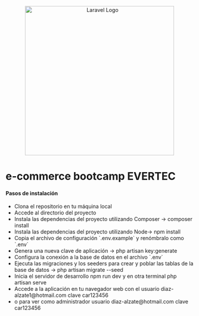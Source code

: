<p align="center"><a href="https://laravel.com" target="_blank"><img src="https://raw.githubusercontent.com/laravel/art/master/logo-lockup/5%20SVG/2%20CMYK/1%20Full%20Color/laravel-logolockup-cmyk-red.svg" width="400" alt="Laravel Logo"></a></p>

<h1> e-commerce bootcamp EVERTEC </h1>


<h4>Pasos de instalación</h4>

<ul>
  <li>Clona el repositorio en tu máquina local</li>
  <li>Accede al directorio del proyecto</li>
  <li>Instala las dependencias del proyecto utilizando Composer -> composer install</li>
  <li>Instala las dependencias del proyecto utilizando Node-> npm install</li>
  <li>Copia el archivo de configuración `.env.example` y renómbralo como `.env`</li>
  <li>Genera una nueva clave de aplicación ->  php artisan key:generate</li>
  <li>Configura la conexión a la base de datos en el archivo `.env`</li>
  <li>Ejecuta las migraciones y los seeders para crear y poblar las tablas de la base de datos -> php artisan migrate --seed</li>
  <li>Inicia el servidor de desarrollo npm run dev  y en otra terminal php artisan serve</li>
  <li>Accede a la aplicación en tu navegador web con el usuario diaz-alzate1@hotmail.com clave car123456   </li>
  <li>o para ver como administrador  usuario diaz-alzate@hotmail.com clave car123456   </li>
</ul>
